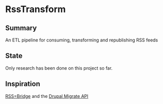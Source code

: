 # RssTransform

## Summary

An ETL pipeline for consuming, transforming and republishing RSS feeds

## State

Only research has been done on this project so far.

## Inspiration

[RSS=Bridge](https://github.com/RSS-Bridge/rss-bridge) and the [Drupal Migrate API](https://www.drupal.org/docs/drupal-apis/migrate-api)
